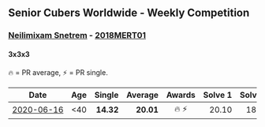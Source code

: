 <style>table {white-space: nowrap;}</style>

## Senior Cubers Worldwide - Weekly Competition
### [Neilimixam Snetrem](../neilimixam_snetrem.md) - [2018MERT01](https://www.worldcubeassociation.org/persons/2018MERT01?event=333)
#### 3x3x3

🔥 = PR average, ⚡ = PR single.

| Date | Age | Single | Average | Awards | Solve 1 | Solve 2 | Solve 3 | Solve 4 | Solve 5 | Video |
| :--: | :--: | --: | --: | :--: | --: | --: | --: | --: | --: | :-- |
| [2020-06-16](../../results/333/2020-06-16.md) | <40 | **14.32** | **20.01** | 🔥 ⚡ | 20.10 | 18.12 | 21.80 | 23.29 | **14.32** | [Link](https://www.facebook.com/events/604103587178706/permalink/604989420423456&ref=m_notif&notif_t=event_mall_comment/) |


<!-- Global site tag (gtag.js) - Google Analytics -->
<script async src="https://www.googletagmanager.com/gtag/js?id=UA-86348435-3"></script>
<script>window.dataLayer = window.dataLayer || []; function gtag() {dataLayer.push(arguments);} gtag('js', new Date()); gtag('config', 'UA-86348435-3');</script>
